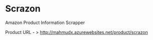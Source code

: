 # Scrazon
Amazon Product Information Scrapper

Product URL - > <http://mahmudx.azurewebsites.net/product/scrazon>
